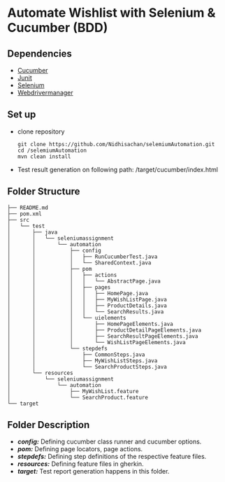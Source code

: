 # Automate Wishlist with Selenium & Cucumber (BDD)

## Dependencies

- [Cucumber](https://github.com/cucumber/cucumber)
- [Junit](https://mvnrepository.com/artifact/junit/junit/4.12)
- [Selenium](https://github.com/SeleniumHQ/selenium)
- [Webdrivermanager](https://github.com/bonigarcia/webdrivermanager)

## Set up

- clone repository
  ```
  git clone https://github.com/Nidhisachan/selemiumAutomation.git
  cd /selemiumAutomation
  mvn clean install
  ```
- Test result generation on following path: /target/cucumber/index.html

## Folder Structure

```
├── README.md
├── pom.xml
├── src
│   └── test
│       ├── java
│       │   └── seleniumassignment
│       │       └── automation
│       │           ├── config
│       │           │   ├── RunCucumberTest.java
│       │           │   └── SharedContext.java
│       │           ├── pom
│       │           │   ├── actions
│       │           │   │   └── AbstractPage.java
│       │           │   ├── pages
│       │           │   │   ├── HomePage.java
│       │           │   │   ├── MyWishListPage.java
│       │           │   │   ├── ProductDetails.java
│       │           │   │   └── SearchResults.java
│       │           │   └── uielements
│       │           │       ├── HomePageElements.java
│       │           │       ├── ProductDetailPageElements.java
│       │           │       ├── SearchResultPageElements.java
│       │           │       └── WishListPageElements.java
│       │           └── stepdefs
│       │               ├── CommonSteps.java
│       │               ├── MyWishListSteps.java
│       │               └── SearchProductSteps.java
│       └── resources
│           └── seleniumassignment
│               └── automation
│                   ├── MyWishList.feature
│                   └── SearchProduct.feature
└── target
```

## Folder Description

- **_config:_** Defining cucumber class runner and cucumber options.
- **_pom:_** Defining page locators, page actions.
- **_stepdefs:_** Defining step definitions of the respective feature files.
- **_resources:_** Defining feature files in gherkin.
- **_target:_** Test report generation happens in this folder.

